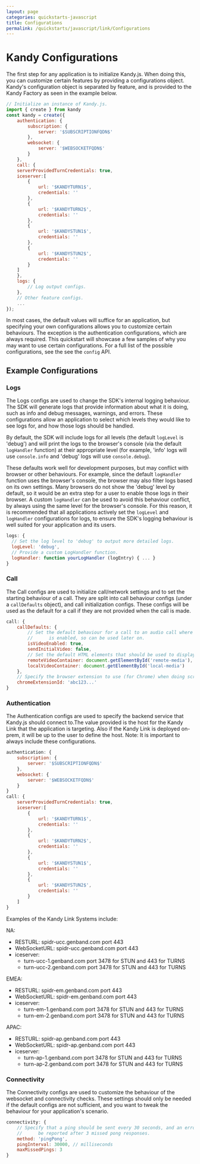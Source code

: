 ```yaml
---
layout: page
categories: quickstarts-javascript
title: Configurations
permalink: /quickstarts/javascript/link/Configurations
---
```


# Kandy Configurations

The first step for any application is to initialize Kandy.js. When doing this, you can customize certain features by providing a configurations object. Kandy's configuration object is separated by feature, and is provided to the Kandy Factory as seen in the example below.

```javascript 
// Initialize an instance of Kandy.js.
import { create } from kandy
const kandy = create({
    authentication: {
        subscription: {
            server: '$SUBSCRIPTIONFQDN$'
        },
        websocket: {
            server: '$WEBSOCKETFQDN$'
        }
    },
    call: {
    serverProvidedTurnCredentials: true,
    iceserver:[
        {
            url: '$KANDYTURN1$',
            credentials: ''
        },
        {
            url: '$KANDYTURN2$',
            credentials: ''
        },
        {
            url: '$KANDYSTUN1$',
            credentials: ''
        },
        {
            url: '$KANDYSTUN2$',
            credentials: ''
        }
    ]
    },
    logs: {
        // Log output configs.
    },
    // Other feature configs.
    ...
});
```

In most cases, the default values will suffice for an application, but specifying your own configurations allows you to customize certain behaviours. The exception is the authentication configurations, which are always required. This quickstart will showcase a few samples of why you may want to use certain configurations. For a full list of the possible configurations, see the see the `config` API.

## Example Configurations

### Logs

The Logs configs are used to change the SDK's internal logging behaviour. The SDK will generate logs that provide information about what it is doing, such as info and debug messages, warnings, and errors. These configurations allow an application to select which levels they would like to see logs for, and how those logs should be handled.

By default, the SDK will include logs for all levels (the default `logLevel` is 'debug') and will print the logs to the browser's console (via the default `logHandler` function) at their appropriate level (for example, 'info' logs will use `console.info` and 'debug' logs will use `console.debug`).

These defaults work well for development purposes, but may conflict with browser or other behaviours. For example, since the default `logHandler` function uses the browser's console, the browser may also filter logs based on its own settings. Many browsers do not show the 'debug' level by default, so it would be an extra step for a user to enable those logs in their browser. A custom `logHandler` can be used to avoid this behaviour conflict, by always using the same level for the browser's console. For this reason, it is recommended that all applications actively set the `logLevel` and `logHandler` configurations for logs, to ensure the SDK's logging behaviour is well suited for your application and its users.

```javascript
logs: {
  // Set the log level to 'debug' to output more detailed logs.
  logLevel: 'debug',
  // Provide a custom LogHandler function.
  logHandler: function yourLogHandler (logEntry) { ... }
}
```

### Call

The Call configs are used to initialize call/network settings and to set the starting behaviour of a call. They are split into call behaviour configs (under a `callDefaults` object), and call initialization configs. These configs will be used as the default for a call if they are not provided when the call is made.

```javascript
call: {
    callDefaults: {
        // Set the default behaviour for a call to an audio call where video
        //      is enabled, so can be used later on.
        isVideoEnabled: true,
        sendInitialVideo: false,
        // Set the default HTML elements that should be used to display call media.
        remoteVideoContainer: document.getElementById('remote-media'),
        localVideoContainer: document.getElementById('local-media')
    },
    // Specify the browser extension to use (for Chrome) when doing screensharing.
    chromeExtensionId: 'abc123...'
}
```

### Authentication

The Authentication configs are used to specify the backend service that Kandy.js should connect to.The value provided is the host for the Kandy Link that the application is targeting.
Also if the Kandy Link is deployed on-prem, it will be up to the user to define the host.
Note: It is important to always include these configurations.

```javascript
authentication: {
    subscription: {
        server: '$SUBSCRIPTIONFQDN$'
    },
    websocket: {
        server: '$WEBSOCKETFQDN$'
    }
}
call: {
    serverProvidedTurnCredentials: true,
    iceserver:[
        {
            url: '$KANDYTURN1$',
            credentials: ''
        },
        {
            url: '$KANDYTURN2$',
            credentials: ''
        },
        {
            url: '$KANDYSTUN1$',
            credentials: ''
        },
        {
            url: '$KANDYSTUN2$',
            credentials: ''
        }
    ]
}
```

Examples of the Kandy Link Systems include:

NA:

- RESTURL: spidr-ucc.genband.com port 443
- WebSocketURL: spidr-ucc.genband.com port 443
- iceserver:
  - turn-ucc-1.genband.com port 3478 for STUN and 443 for TURNS
  - turn-ucc-2.genband.com port 3478 for STUN and 443 for TURNS

EMEA:

- RESTURL: spidr-em.genband.com port 443
- WebSocketURL: spidr-em.genband.com port 443
- iceserver:
  - turn-em-1.genband.com port 3478 for STUN and 443 for TURNS
  - turn-em-2.genband.com port 3478 for STUN and 443 for TURNS

APAC:

- RESTURL: spidr-ap.genband.com port 443
- WebSocketURL: spidr-ap.genband.com port 443
- iceserver:
  - turn-ap-1.genband.com port 3478 for STUN and 443 for TURNS
  - turn-ap-2.genband.com port 3478 for STUN and 443 for TURNS

### Connectivity

The Connectivity configs are used to customize the behaviour of the websocket and connectivity checks. These settings should only be needed if the default configs are not sufficient, and you want to tweak the behaviour for your application's scenario.

```javascript
connectivity: {
    // Specify that a ping should be sent every 30 seconds, and an error should
    //      be reported after 3 missed pong responses.
    method: 'pingPong',
    pingInterval: 30000, // milliseconds
    maxMissedPings: 3
}
```

